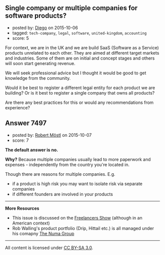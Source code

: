 ## Single company or multiple companies for software products?

- posted by: [Diego](https://stackexchange.com/users/2205060/diego) on 2015-10-06
- tagged: `tech-company`, `legal`, `software`, `united-kingdom`, `accounting`
- score: 5

For context, we are in the UK and we are build SaaS (Software as a Service) products unrelated to each other. They are aimed at different target markets and industries. Some of them are on initial and concept stages and others will soon start generating revenue.

We will seek professional advice but I thought it would be good to get knowledge from the community.

Would it be best to register a different legal entity for each product we are building? Or is it best to register a single company that owns all products?

Are there any best practices for this or would any recommendations from experience?


## Answer 7497

- posted by: [Robert Möstl](https://stackexchange.com/users/1018191/robert-m-stl) on 2015-10-07
- score: 7

**The default answer is no.**

**Why?** Because multiple companies usually lead to more paperwork and expenses - independently from the country you're located in.

Though there are reasons for multiple companies. E.g. 

- if a product is high risk you may want to isolate risk via separate companies
- if different founders are involved in your products

----------

**More Resources**

- This issue is discussed on the [Freelancers Show](https://devchat.tv/freelancers/the-freelancers-show-live-q-a-5-march-24-2015) (although in an American context)
- Rob Walling's product portfolio (Drip, Hittail etc.) is all managed under his comapny [The Numa Group](http://www.thenumagroup.com/)



---

All content is licensed under [CC BY-SA 3.0](https://creativecommons.org/licenses/by-sa/3.0/).
